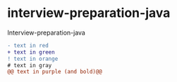 # interview-preparation-java
Interview-preparation-java

```diff
- text in red
+ text in green
! text in orange
# text in gray
@@ text in purple (and bold)@@
```